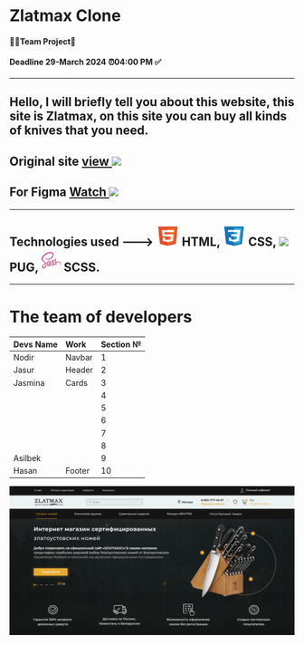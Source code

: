 # Zlatmax Clone
<h4>👨‍💻Team Project📂</h4>
<h4>Deadline 29-March 2024 ⏰04:00 PM ✅</h4>

---

<h2>Hello, I will briefly tell you about this website, this site is Zlatmax, on this site you can buy all kinds of knives that you need.</h2>
<h2>Original site <a href="https://www.zlatmax.ru/">view <img src="https://www.southerncompany.com/content/dam/southerncompany/icons/78x78-icons/future-website-icon.png" width="40px"></a></h2>
<h2>For Figma <a href="https://www.figma.com/file/S71G1ABNrnyajCLSm8b1se/zlatmax---catalog-(Community)?type=design&node-id=39-33&mode=design&t=Eg4D0I2ynYUW9CeW-0" target="_blank">Watch <img src="https://cdn4.iconfinder.com/data/icons/logos-brands-in-colors/3000/figma-logo-512.png" width="60px"></a></h2>

---
<h2>Technologies used --->
  <img src="https://github.com/devicons/devicon/blob/master/icons/html5/html5-original.svg" title="html5" alt="html5" width="40" height="35px"/> HTML,
  <img src="https://github.com/devicons/devicon/blob/master/icons/css3/css3-original.svg" title="css" alt="css3" width="40" height="35"/> CSS,
  <img src="https://camo.githubusercontent.com/09c2a1a99598f0db12c8f35ba1cccbe745f0ec12f1db1cd0e7b7cf8e9efdb666/68747470733a2f2f7075676a732e6f72672f696d616765732f66617669636f6e2d33327833322e706e67" width="40px"> PUG,
  <img src="https://github.com/devicons/devicon/blob/master/icons/sass/sass-original.svg" title="sass/scss" alt="sass/scss" width="35" height="40"/> SCSS.
</h2>

---

# The team of developers

| Devs Name | Work | Section № |
|:-|:-|:-|
| Nodir | Navbar | 1
| Jasur | Header | 2
| Jasmina | Cards | 3
| | | 4
| | | 5
| | | 6
| | | 7
| | | 8
| Asilbek | | 9
| Hasan | Footer | 10

<img src="./Watch/Watch.png">
